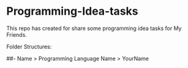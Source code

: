 # Programming-Idea-tasks
This repo has created for share some programming idea tasks for My Friends.

Folder Structures:

##- Name > Programming Language Name > YourName
